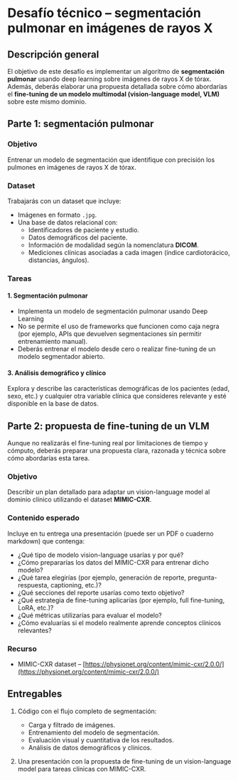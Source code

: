 # Desafío técnico – segmentación pulmonar en imágenes de rayos X

## Descripción general

El objetivo de este desafío es implementar un algoritmo de **segmentación pulmonar** usando deep learning sobre imágenes de rayos X de tórax. Además, deberás elaborar una propuesta detallada sobre cómo abordarías el **fine-tuning de un modelo multimodal (vision-language model, VLM)** sobre este mismo dominio.

## Parte 1: segmentación pulmonar

### Objetivo

Entrenar un modelo de segmentación que identifique con precisión los pulmones en imágenes de rayos X de tórax.

### Dataset

Trabajarás con un dataset que incluye:

- Imágenes en formato `.jpg`.
- Una base de datos relacional con:
  - Identificadores de paciente y estudio.
  - Datos demográficos del paciente.
  - Información de modalidad según la nomenclatura **DICOM**.
  - Mediciones clínicas asociadas a cada imagen (índice cardiotorácico, distancias, ángulos).

### Tareas

#### 1. Segmentación pulmonar

- Implementa un modelo de segmentación pulmonar usando Deep Learning
- No se permite el uso de frameworks que funcionen como caja negra (por ejemplo, APIs que devuelven segmentaciones sin permitir entrenamiento manual).
- Deberás entrenar el modelo desde cero o realizar fine-tuning de un modelo segmentador abierto.

#### 3. Análisis demográfico y clínico

Explora y describe las características demográficas de los pacientes (edad, sexo, etc.) y cualquier otra variable clínica que consideres relevante y esté disponible en la base de datos.

## Parte 2: propuesta de fine-tuning de un VLM

Aunque no realizarás el fine-tuning real por limitaciones de tiempo y cómputo, deberás preparar una propuesta clara, razonada y técnica sobre cómo abordarías esta tarea.

### Objetivo

Describir un plan detallado para adaptar un vision-language model al dominio clínico utilizando el dataset **MIMIC-CXR**.

### Contenido esperado

Incluye en tu entrega una presentación (puede ser un PDF o cuaderno markdown) que contenga:

- ¿Qué tipo de modelo vision-language usarías y por qué?
- ¿Cómo prepararías los datos del MIMIC-CXR para entrenar dicho modelo?
- ¿Qué tarea elegirías (por ejemplo, generación de reporte, pregunta-respuesta, captioning, etc.)?
- ¿Qué secciones del reporte usarías como texto objetivo?
- ¿Qué estrategia de fine-tuning aplicarías (por ejemplo, full fine-tuning, LoRA, etc.)?
- ¿Qué métricas utilizarías para evaluar el modelo?
- ¿Cómo evaluarías si el modelo realmente aprende conceptos clínicos relevantes?

### Recurso

- MIMIC-CXR dataset – [https://physionet.org/content/mimic-cxr/2.0.0/](https://physionet.org/content/mimic-cxr/2.0.0/)

## Entregables

1. Código con el flujo completo de segmentación:

   - Carga y filtrado de imágenes.
   - Entrenamiento del modelo de segmentación.
   - Evaluación visual y cuantitativa de los resultados.
   - Análisis de datos demográficos y clínicos.
2. Una presentación con la propuesta de fine-tuning de un vision-language model para tareas clínicas con MIMIC-CXR.

